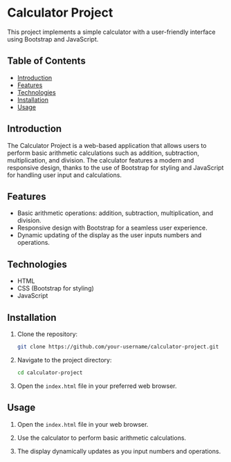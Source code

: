 # Calculator Project

This project implements a simple calculator with a user-friendly interface using Bootstrap and JavaScript.

## Table of Contents

- [Introduction](#introduction)
- [Features](#features)
- [Technologies](#technologies)
- [Installation](#installation)
- [Usage](#usage)

## Introduction

The Calculator Project is a web-based application that allows users to perform basic arithmetic calculations such as addition, subtraction, multiplication, and division. The calculator features a modern and responsive design, thanks to the use of Bootstrap for styling and JavaScript for handling user input and calculations.

## Features

- Basic arithmetic operations: addition, subtraction, multiplication, and division.
- Responsive design with Bootstrap for a seamless user experience.
- Dynamic updating of the display as the user inputs numbers and operations.

## Technologies

- HTML
- CSS (Bootstrap for styling)
- JavaScript

## Installation

1. Clone the repository:

    ```bash
    git clone https://github.com/your-username/calculator-project.git
    ```

2. Navigate to the project directory:

    ```bash
    cd calculator-project
    ```

3. Open the `index.html` file in your preferred web browser.

## Usage

1. Open the `index.html` file in your web browser.

2. Use the calculator to perform basic arithmetic calculations.

3. The display dynamically updates as you input numbers and operations.
